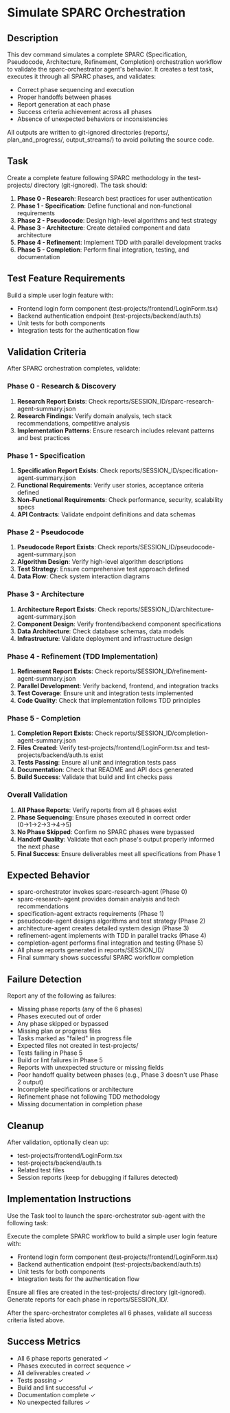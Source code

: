 # Simulate SPARC Orchestration

## Description
This dev command simulates a complete SPARC (Specification, Pseudocode, Architecture, Refinement, Completion) orchestration workflow to validate the sparc-orchestrator agent's behavior. It creates a test task, executes it through all SPARC phases, and validates:
- Correct phase sequencing and execution
- Proper handoffs between phases
- Report generation at each phase
- Success criteria achievement across all phases
- Absence of unexpected behaviors or inconsistencies

All outputs are written to git-ignored directories (reports/, plan_and_progress/, output_streams/) to avoid polluting the source code.

## Task
Create a complete feature following SPARC methodology in the test-projects/ directory (git-ignored). The task should:
1. **Phase 0 - Research**: Research best practices for user authentication
2. **Phase 1 - Specification**: Define functional and non-functional requirements
3. **Phase 2 - Pseudocode**: Design high-level algorithms and test strategy
4. **Phase 3 - Architecture**: Create detailed component and data architecture
5. **Phase 4 - Refinement**: Implement TDD with parallel development tracks
6. **Phase 5 - Completion**: Perform final integration, testing, and documentation

## Test Feature Requirements
Build a simple user login feature with:
- Frontend login form component (test-projects/frontend/LoginForm.tsx)
- Backend authentication endpoint (test-projects/backend/auth.ts)
- Unit tests for both components
- Integration tests for the authentication flow

## Validation Criteria
After SPARC orchestration completes, validate:

### Phase 0 - Research & Discovery
1. **Research Report Exists**: Check reports/SESSION_ID/sparc-research-agent-summary.json
2. **Research Findings**: Verify domain analysis, tech stack recommendations, competitive analysis
3. **Implementation Patterns**: Ensure research includes relevant patterns and best practices

### Phase 1 - Specification
1. **Specification Report Exists**: Check reports/SESSION_ID/specification-agent-summary.json
2. **Functional Requirements**: Verify user stories, acceptance criteria defined
3. **Non-Functional Requirements**: Check performance, security, scalability specs
4. **API Contracts**: Validate endpoint definitions and data schemas

### Phase 2 - Pseudocode
1. **Pseudocode Report Exists**: Check reports/SESSION_ID/pseudocode-agent-summary.json
2. **Algorithm Design**: Verify high-level algorithm descriptions
3. **Test Strategy**: Ensure comprehensive test approach defined
4. **Data Flow**: Check system interaction diagrams

### Phase 3 - Architecture
1. **Architecture Report Exists**: Check reports/SESSION_ID/architecture-agent-summary.json
2. **Component Design**: Verify frontend/backend component specifications
3. **Data Architecture**: Check database schemas, data models
4. **Infrastructure**: Validate deployment and infrastructure design

### Phase 4 - Refinement (TDD Implementation)
1. **Refinement Report Exists**: Check reports/SESSION_ID/refinement-agent-summary.json
2. **Parallel Development**: Verify backend, frontend, and integration tracks
3. **Test Coverage**: Ensure unit and integration tests implemented
4. **Code Quality**: Check that implementation follows TDD principles

### Phase 5 - Completion
1. **Completion Report Exists**: Check reports/SESSION_ID/completion-agent-summary.json
2. **Files Created**: Verify test-projects/frontend/LoginForm.tsx and test-projects/backend/auth.ts exist
3. **Tests Passing**: Ensure all unit and integration tests pass
4. **Documentation**: Check that README and API docs generated
5. **Build Success**: Validate that build and lint checks pass

### Overall Validation
1. **All Phase Reports**: Verify reports from all 6 phases exist
2. **Phase Sequencing**: Ensure phases executed in correct order (0→1→2→3→4→5)
3. **No Phase Skipped**: Confirm no SPARC phases were bypassed
4. **Handoff Quality**: Validate that each phase's output properly informed the next phase
5. **Final Success**: Ensure deliverables meet all specifications from Phase 1

## Expected Behavior
- sparc-orchestrator invokes sparc-research-agent (Phase 0)
- sparc-research-agent provides domain analysis and tech recommendations
- specification-agent extracts requirements (Phase 1)
- pseudocode-agent designs algorithms and test strategy (Phase 2)
- architecture-agent creates detailed system design (Phase 3)
- refinement-agent implements with TDD in parallel tracks (Phase 4)
- completion-agent performs final integration and testing (Phase 5)
- All phase reports generated in reports/SESSION_ID/
- Final summary shows successful SPARC workflow completion

## Failure Detection
Report any of the following as failures:
- Missing phase reports (any of the 6 phases)
- Phases executed out of order
- Any phase skipped or bypassed
- Missing plan or progress files
- Tasks marked as "failed" in progress file
- Expected files not created in test-projects/
- Tests failing in Phase 5
- Build or lint failures in Phase 5
- Reports with unexpected structure or missing fields
- Poor handoff quality between phases (e.g., Phase 3 doesn't use Phase 2 output)
- Incomplete specifications or architecture
- Refinement phase not following TDD methodology
- Missing documentation in completion phase

## Cleanup
After validation, optionally clean up:
- test-projects/frontend/LoginForm.tsx
- test-projects/backend/auth.ts
- Related test files
- Session reports (keep for debugging if failures detected)

## Implementation Instructions

Use the Task tool to launch the sparc-orchestrator sub-agent with the following task:

Execute the complete SPARC workflow to build a simple user login feature with:
- Frontend login form component (test-projects/frontend/LoginForm.tsx)
- Backend authentication endpoint (test-projects/backend/auth.ts)
- Unit tests for both components
- Integration tests for the authentication flow

Ensure all files are created in the test-projects/ directory (git-ignored).
Generate reports for each phase in reports/SESSION_ID/.

After the sparc-orchestrator completes all 6 phases, validate all success criteria listed above.

## Success Metrics
- All 6 phase reports generated ✓
- Phases executed in correct sequence ✓
- All deliverables created ✓
- Tests passing ✓
- Build and lint successful ✓
- Documentation complete ✓
- No unexpected failures ✓
